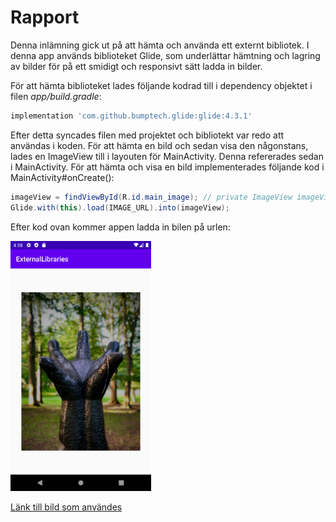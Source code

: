 
# Rapport

Denna inlämning gick ut på att hämta och använda ett externt bibliotek. I denna app används biblioteket Glide, som underlättar hämtning och lagring av bilder för på ett smidigt och responsivt sätt ladda in bilder. 

För att hämta biblioteket lades följande kodrad till i dependency objektet i filen *app/build.gradle*:

```gradle
implementation 'com.github.bumptech.glide:glide:4.3.1'
```

Efter detta syncades filen med projektet och bibliotekt var redo att användas i koden. För att hämta en bild och sedan visa den någonstans, lades en ImageView till i layouten för MainActivity. Denna refererades sedan i MainActivity. För att hämta och visa en bild implementerades följande kod i MainActivity#onCreate():

```Java
imageView = findViewById(R.id.main_image); // private ImageView imageView;
Glide.with(this).load(IMAGE_URL).into(imageView);
```

Efter kod ovan kommer appen ladda in bilen på urlen:

<img src="app.png" height="400px" />

[Länk till bild som användes](https://unsplash.com/photos/5CiKuDyFn5k)
